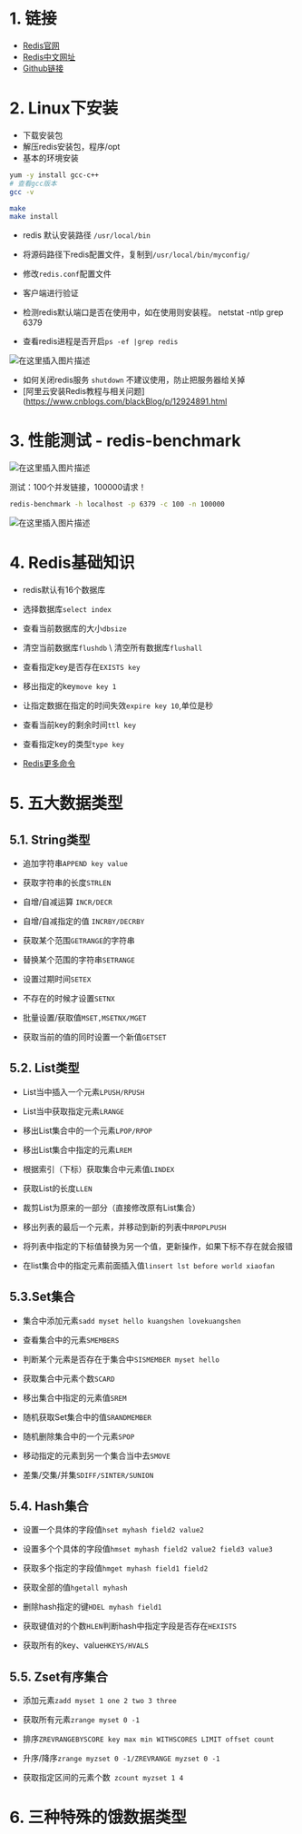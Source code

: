 # 1. 链接

- [Redis官网](https://redis.io/)
- [Redis中文网址](http://www.redis.cn/)
- [Github链接](https://github.com/redis/redis/)



# 2. Linux下安装

- 下载安装包
- 解压redis安装包，程序/opt
- 基本的环境安装

```bash
yum -y install gcc-c++
# 查看gcc版本
gcc -v

make
make install
```

- redis 默认安装路径 `/usr/local/bin`
- 将源码路径下redis配置文件，复制到`/usr/local/bin/myconfig/`

- 修改`redis.conf`配置文件
- 客户端进行验证
- 检测redis默认端口是否在使用中，如在使用则安装程。 netstat -ntlp grep 6379
- 查看redis进程是否开启`ps -ef |grep redis`

![在这里插入图片描述](https://img-blog.csdnimg.cn/20200907103256811.png?x-oss-process=image/watermark,type_ZmFuZ3poZW5naGVpdGk,shadow_10,text_aHR0cHM6Ly9ibG9nLmNzZG4ubmV0L2ZhbmppYW5oYWk=,size_16,color_FFFFFF,t_70#pic_center)

- 如何关闭redis服务 `shutdown`  不建议使用，防止把服务器给关掉
- [阿里云安装Redis教程与相关问题](https://www.cnblogs.com/blackBlog/p/12924891.html

# 3. 性能测试 - redis-benchmark

![在这里插入图片描述](https://img-blog.csdnimg.cn/20200907105245658.png?x-oss-process=image/watermark,type_ZmFuZ3poZW5naGVpdGk,shadow_10,text_aHR0cHM6Ly9ibG9nLmNzZG4ubmV0L2ZhbmppYW5oYWk=,size_16,color_FFFFFF,t_70#pic_center)

测试：100个并发链接，100000请求！

```bash
redis-benchmark -h localhost -p 6379 -c 100 -n 100000
```

![在这里插入图片描述](https://img-blog.csdnimg.cn/20200907105910353.png?x-oss-process=image/watermark,type_ZmFuZ3poZW5naGVpdGk,shadow_10,text_aHR0cHM6Ly9ibG9nLmNzZG4ubmV0L2ZhbmppYW5oYWk=,size_16,color_FFFFFF,t_70#pic_center)

# 4. Redis基础知识

- redis默认有16个数据库
- 选择数据库`select index`
- 查看当前数据库的大小`dbsize`
- 清空当前数据库`flushdb` \ 清空所有数据库`flushall`
- 查看指定key是否存在`EXISTS key`
- 移出指定的key`move key 1`
- 让指定数据在指定的时间失效`expire key 10`,单位是秒
- 查看当前key的剩余时间`ttl key`
- 查看指定key的类型`type key`

- [Redis更多命令](http://www.redis.cn/commands.html)

# 5. 五大数据类型

## 5.1. String类型

- 追加字符串`APPEND key value`
- 获取字符串的长度`STRLEN`
- 自增/自减运算 `INCR/DECR`
- 自增/自减指定的值 `INCRBY/DECRBY`

- 获取某个范围`GETRANGE`的字符串
- 替换某个范围的字符串`SETRANGE`
- 设置过期时间`SETEX`

- 不存在的时候才设置`SETNX`
- 批量设置/获取值`MSET,MSETNX/MGET`

- 获取当前的值的同时设置一个新值`GETSET`



## 5.2. List类型

- List当中插入一个元素`LPUSH/RPUSH`
- List当中获取指定元素`LRANGE`
- 移出List集合中的一个元素`LPOP/RPOP`
- 移出List集合中指定的元素`LREM`
- 根据索引（下标）获取集合中元素值`LINDEX`

- 获取List的长度`LLEN`
- 裁剪List为原来的一部分（直接修改原有List集合）

- 移出列表的最后一个元素，并移动到新的列表中`RPOPLPUSH`

- 将列表中指定的下标值替换为另一个值，更新操作，如果下标不存在就会报错
- 在list集合中的指定元素前面插入值`linsert lst before world xiaofan`

## 5.3.Set集合

- 集合中添加元素`sadd myset hello kuangshen lovekuangshen`
- 查看集合中的元素`SMEMBERS`
- 判断某个元素是否存在于集合中`SISMEMBER myset hello`

- 获取集合中元素个数`SCARD`
- 移出集合中指定的元素值`SREM`
- 随机获取Set集合中的值`SRANDMEMBER`
- 随机删除集合中的一个元素`SPOP`
- 移动指定的元素到另一个集合当中去`SMOVE`
- 差集/交集/并集`SDIFF/SINTER/SUNION`

## 5.4. Hash集合

- 设置一个具体的字段值`hset myhash field2 value2`
- 设置多个个具体的字段值`hmset myhash field2 value2 field3 value3`

- 获取多个指定的字段值`hmget myhash field1 field2`
- 获取全部的值`hgetall myhash`
- 删除hash指定的键`HDEL myhash field1`
- 获取键值对的个数`HLEN`判断hash中指定字段是否存在`HEXISTS`
- 获取所有的key、value`HKEYS/HVALS`

## 5.5. Zset有序集合

- 添加元素`zadd myset 1 one 2 two 3 three`
- 获取所有元素`zrange myset 0 -1`
- 排序`ZREVRANGEBYSCORE key max min WITHSCORES LIMIT offset count`
- 升序/降序`zrange myzset 0 -1/ZREVRANGE myzset 0 -1`

- 获取指定区间的元素个数` zcount myzset 1 4`

# 6. 三种特殊的饿数据类型

